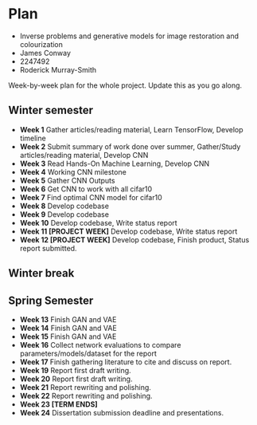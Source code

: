 # Plan

* Inverse problems and generative models for image restoration and colourization
* James Conway
* 2247492
* Roderick Murray-Smith

Week-by-week plan for the whole project. Update this as you go along.

## Winter semester

* **Week 1** Gather articles/reading material, Learn TensorFlow, Develop timeline
* **Week 2** Submit summary of work done over summer, Gather/Study articles/reading material, Develop CNN
* **Week 3** Read Hands-On Machine Learning, Develop CNN
* **Week 4** Working CNN milestone
* **Week 5** Gather CNN Outputs
* **Week 6** Get CNN to work with all cifar10
* **Week 7** Find optimal CNN model for cifar10
* **Week 8** Develop codebase
* **Week 9** Develop codebase
* **Week 10** Develop codebase, Write status report
* **Week 11 [PROJECT WEEK]** Develop codebase, Write status report
* **Week 12 [PROJECT WEEK]** Develop codebase, Finish product, Status report submitted.

## Winter break

## Spring Semester

* **Week 13** Finish GAN and VAE
* **Week 14** Finish GAN and VAE
* **Week 15** Finish GAN and VAE
* **Week 16** Collect network evaluations to compare parameters/models/dataset for the report
* **Week 17** Finish gathering literature to cite and discuss on report.
* **Week 19** Report first draft writing.
* **Week 20** Report first draft writing.
* **Week 21** Report rewriting and polishing.
* **Week 22** Report rewriting and polishing.
* **Week 23 [TERM ENDS]**
* **Week 24** Dissertation submission deadline and presentations.
